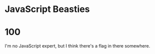 # JavaScript Beasties
# 100

I'm no JavaScript expert, but I think there's a flag in there somewhere.



